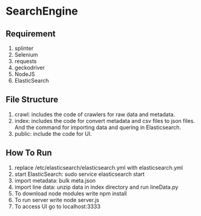 # SearchEngine

## Requirement
1. splinter
2. Selenium
3. requests
4. geckodriver
5. NodeJS
6. ElasticSearch

## File Structure
1. crawl: includes the code of crawlers for raw data and metadata.
2. index: includes the code for convert metadata and csv files to json files. And the command for importing data and quering in Elasticsearch.
3. public: include the code for UI.

## How To Run
1. replace /etc/elasticsearch/elasticsearch.yml with elasticsearch.yml
2. start ElasticSearch: sudo service elasticsearch start
3. import metadata: bulk meta.json
4. import line data: unzip data in index directory and run lineData.py
5. To download node modules write npm install
6. To run server write node server.js
7. To access UI go to localhost:3333
